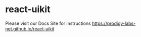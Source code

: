 # react-uikit
Please visit our Docs Site for instructions
https://prodigy-labs-net.github.io/react-uikit
